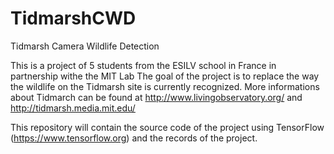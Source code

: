 # TidmarshCWD
Tidmarsh Camera Wildlife Detection

This is a project of 5 students from the ESILV school in France in partnership withe the MIT Lab
The goal of the project is to replace the way the wildlife on the Tidmarsh site is currently recognized.
More informations about Tidmarch can be found at http://www.livingobservatory.org/ and http://tidmarsh.media.mit.edu/

This repository will contain the source code of the project using TensorFlow (https://www.tensorflow.org) and the records of the project.

